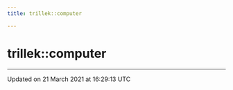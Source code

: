 ```yaml
---
title: trillek::computer

---
```


# trillek::computer






-------------------------------

Updated on 21 March 2021 at 16:29:13 UTC